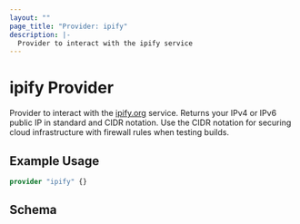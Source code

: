 ```yaml
---
layout: ""
page_title: "Provider: ipify"
description: |-
  Provider to interact with the ipify service
---
```


# ipify Provider

Provider to interact with the [ipify.org](https://ipify.org/) service.  Returns your IPv4 or IPv6 public IP in standard and CIDR notation.
Use the CIDR notation for securing cloud infrastructure with firewall rules when testing builds.

## Example Usage

```terraform
provider "ipify" {}
```

<!-- schema generated by tfplugindocs -->
## Schema